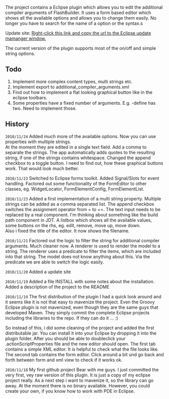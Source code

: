 The project contains a Eclipse plugin which allows you to edit the additional compiler arguments 
of FlashBuilder. It uses a form based editor which shows all the available options and allows you 
to change them easily. No longer you have to search for the name of a option or the syntax.s 

Update site: [Right-click this link and copy the url to the Eclipse update mamanger window.](https://github.com/rbokel/Additional-Compiler-Arguments-Editor-Plugin/raw/master/trunk/main/eclipse/AdditionalCompilerArgumentsEditorPluginUpdateSite/site.xml)

The current version of the plugin supports most of the on/off and simple string options. 


Todo
-----
1. Implement more complex content types, multi strings etc. 
2. Implement export to additional_compiler_arguments.xml 
3. Find out how to implement a flat looking graphical button like in the eclipse toolbars.
4. Some properties have a fixed number of arguments. E.g. -define has two. Need to implement those. 


History 
-------
`2010/11/24` Added much more of the available options. Now you can use properties with multiple strings.  
At the moment they are edited in a single text field. Add a comma to separate the strings. The app 
automatically adds quotes to the resulting string, if one of the strings contains whitespace. 
Changed the append checkbox to a toggle button. I need to find out, how these graphical buttons work. 
That would look much better.  
 
`2010/11/23` Switched to Eclipse forms toolkit. Added Signal/Slots for event handling. Factored 
out some functionality of the FormEditor to other classes, eg. WidgetLocator, FormElementConfig, 
FormElementList.   

`2010/11/23` Added a first implementation of a multi string property. Multiple strings can 
be added as a comma separated list. The append checkbox switches the assignment operator from 
= to +=. The text input needs to be replaced by a real component. I'm thinking about something 
like the build path component in JDT. A listbox which shows all the available values, 
some buttons on the rhs, eg. edit, remove, move up, move down.   
Also i fixed the title of the editor. It now shows the filename.

`2010/11/21` Factored out the logic to filter the string for additional compiler arguments. 
Much cleaner now. A renderer is used to render the model to a string. The renderer uses a 
predicate to filter the items, which are included into that string. The model does not know 
anything about this. Via the predicate we are able to switch the logic easily.   

`2010/11/20` Added a update site

`2010/11/19` Added a file INSTALL with some notes about the installation. Added a description of the 
project to the README

`2010/11/19` The first distribution of the plugin
I had a quick look around and it seems like it is not that easy to mavenize the 
project. Even the Groovy Eclipse plugin is not mavenized, even though they are the same guys 
that developed Maven. They simply commit the complete Eclipse projects including the libraries 
to the repo. If they can do it ... :)

So instead of this, i did some cleaning of the project and added the first distributable jar. 
You can install it into your Eclipse by dropping it into the plugin folder. After you should be 
able to doubleclick your .actionScriptProperties file and the new editor should open. The first 
tab contains a simple XML editor. It is helpful to check what the file looks like. The second 
tab contains the form editor. Click around a bit und go back and forth between form and xml view
to check if it works ok. 

`2010/11/18` My first github project
Bear with me guys. I just committed the very first, vey raw version of this plugin. 
It is just a copy of my eclipse project really. As a next step i want to mavenize it, so the 
library can go away. At the moment there is no binary available. However, you could create 
your own, if you know how to work with PDE in Eclipse. 
